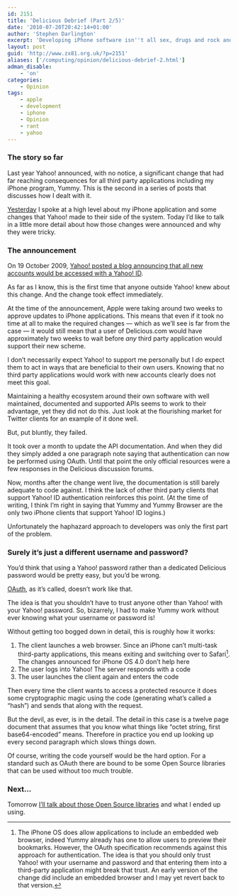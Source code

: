 ```yaml
---
id: 2151
title: 'Delicious Debrief (Part 2/5)'
date: '2010-07-20T20:42:14+01:00'
author: 'Stephen Darlington'
excerpt: 'Developing iPhone software isn''t all sex, drugs and rock and roll. Sometime you have to make difficult changes because of things outside your control. Here is part two of my story from late last year.'
layout: post
guid: 'http://www.zx81.org.uk/?p=2151'
aliases: ['/computing/opinion/delicious-debrief-2.html']
adman_disable:
    - 'on'
categories:
    - Opinion
tags:
    - apple
    - development
    - iphone
    - Opinion
    - rant
    - yahoo
---
```


### The story so far

Last year Yahoo! announced, with no notice, a significant change that had far reaching consequences for all third party applications including my iPhone program, Yummy. This is the second in a series of posts that discusses how I dealt with it.

[Yesterday](http://www.zx81.org.uk/computing/opinion/delicious-debrief-part-15.html) I spoke at a high level about my iPhone application and some changes that Yahoo! made to their side of the system. Today I’d like to talk in a little more detail about how those changes were announced and why they were tricky.

### The announcement

On 19 October 2009, [Yahoo! posted a blog announcing that all new accounts would be accessed with a Yahoo! ID](http://blog.delicious.com/blog/2009/10/delicious-is-now-about-you-too.html).

As far as I know, this is the first time that anyone outside Yahoo! knew about this change. And the change took effect immediately.

At the time of the announcement, Apple were taking around two weeks to approve updates to iPhone applications. This means that even if it took no time at all to make the required changes — which as we’ll see is far from the case — it would still mean that a user of Delicious.com would have approximately two weeks to wait before *any* third party application would support their new scheme.

I don’t necessarily expect Yahoo! to support me personally but I *do* expect them to act in ways that are beneficial to their own users. Knowing that no third party applications would work with new accounts clearly does not meet this goal.

Maintaining a healthy ecosystem around their own software with well maintained, documented and supported APIs seems to work to their advantage, yet they did not do this. Just look at the flourishing market for Twitter clients for an example of it done well.

But, put bluntly, they failed.

It took over a month to update the API documentation. And when they did they simply added a one paragraph note saying that authentication can now be performed using OAuth. Until that point the only official resources were a few responses in the Delicious discussion forums.

Now, months after the change went live, the documentation is still barely adequate to code against. I think the lack of other third party clients that support Yahoo! ID authentication reinforces this point. (At the time of writing, I think I’m right in saying that Yummy and Yummy Browser are the only two iPhone clients that support Yahoo! ID logins.)

Unfortunately the haphazard approach to developers was only the first part of the problem.

### Surely it’s just a different username and password?

You’d think that using a Yahoo! password rather than a dedicated Delicious password would be pretty easy, but you’d be wrong.

[OAuth](http://oauth.net/), as it’s called, doesn’t work like that.

The idea is that you shouldn’t have to trust anyone other than Yahoo! with your Yahoo! password. So, bizarrely, I had to make Yummy work without ever knowing what your username or password is!

Without getting too bogged down in detail, this is roughly how it works:

1. The client launches a web browser. Since an iPhone can’t multi-task third-party applications, this means exiting and switching over to Safari[^1]. The changes announced for iPhone OS 4.0 don’t help here
2. The user logs into Yahoo! The server responds with a code
3. The user launches the client again and enters the code

Then every time the client wants to access a protected resource it does some cryptographic magic using the code (generating what’s called a “hash”) and sends that along with the request.

But the devil, as ever, is in the detail. The detail in this case is a twelve page document that assumes that you know what things like “octet string, first base64-encoded” means. Therefore in practice you end up looking up every second paragraph which slows things down.

Of course, writing the code yourself would be the hard option. For a standard such as OAuth there are bound to be some Open Source libraries that can be used without too much trouble.

### Next…

Tomorrow [I’ll talk about those Open Source libraries](http://www.zx81.org.uk/computing/opinion/delicious-debrief-3.html) and what I ended up using.
[^1]: The iPhone OS does allow applications to include an embedded web browser, indeed Yummy already has one to allow users to preview their bookmarks. However, the OAuth specification recommends against this approach for authentication. The idea is that you should only trust Yahoo! with your username and password and that entering them into a third-party application might break that trust. An early version of the change did include an embedded browser and I may yet revert back to that version.

